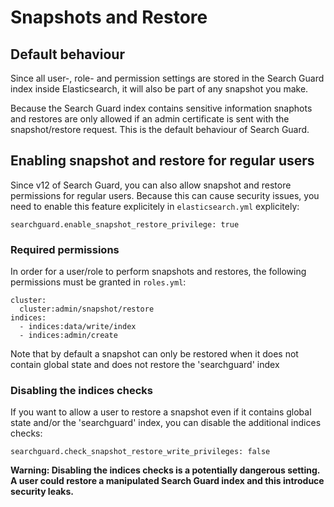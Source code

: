 <!---
Copryight 2017 floragunn GmbH
-->

# Snapshots and Restore

## Default behaviour

Since all user-, role- and permission settings are stored in the Search Guard index inside Elasticsearch, it will also be part of any snapshot you make.

Because the Search Guard index contains sensitive information snaphots and restores are only allowed if an admin certificate is sent with the snapshot/restore request. This is the default behaviour of Search Guard.

## Enabling snapshot and restore for regular users

Since v12 of Search Guard, you can also allow snapshot and restore permissions for regular users. Because this can cause security issues, you need to enable this feature explicitely in `elasticsearch.yml` explicitely:

```
searchguard.enable_snapshot_restore_privilege: true
```

### Required permissions

In order for a user/role to perform snapshots and restores, the following permissions must be granted in `roles.yml`:

```
cluster:
  cluster:admin/snapshot/restore
indices:
  - indices:data/write/index
  - indices:admin/create  
```

Note that by default a snapshot can only be restored when it does not contain global state and does not restore the 'searchguard' index

### Disabling the indices checks

If you want to allow a user to restore a snapshot even if it contains global state and/or the 'searchguard' index, you can disable the additional indices checks:

```
searchguard.check_snapshot_restore_write_privileges: false
```

**Warning: Disabling the indices checks is a potentially dangerous setting. A user could restore a manipulated Search Guard index and this introduce security leaks.**